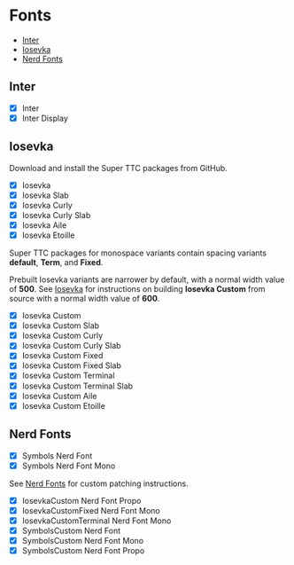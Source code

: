 # Fonts

- [Inter](https://rsms.me/inter/)
- [Iosevka](Iosevka.md)
- [Nerd Fonts](Nerd%20Fonts.md)

## Inter

- [x] Inter
- [x] Inter Display

## Iosevka

Download and install the Super TTC packages from GitHub.

- [x] Iosevka
- [x] Iosevka Slab
- [x] Iosevka Curly
- [x] Iosevka Curly Slab
- [x] Iosevka Aile
- [x] Iosevka Etoille

Super TTC packages for monospace variants contain spacing variants **default**, **Term**, and **Fixed**.

Prebuilt Iosevka variants are narrower by default, with a normal width value of **500**. See [Iosevka](Iosevka.md) for instructions on building **Iosevka Custom** from source with a normal width value of **600**.

- [x] Iosevka Custom
- [x] Iosevka Custom Slab
- [x] Iosevka Custom Curly
- [x] Iosevka Custom Curly Slab
- [x] Iosevka Custom Fixed
- [x] Iosevka Custom Fixed Slab
- [x] Iosevka Custom Terminal
- [x] Iosevka Custom Terminal Slab
- [x] Iosevka Custom Aile
- [x] Iosevka Custom Etoille

## Nerd Fonts

- [x] Symbols Nerd Font
- [x] Symbols Nerd Font Mono

See [Nerd Fonts](Nerd%20Fonts.md) for custom patching instructions.

- [x] IosevkaCustom Nerd Font Propo
- [x] IosevkaCustomFixed Nerd Font Mono
- [x] IosevkaCustomTerminal Nerd Font Mono
- [x] SymbolsCustom Nerd Font
- [x] SymbolsCustom Nerd Font Mono
- [x] SymbolsCustom Nerd Font Propo
